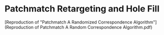 # Patchmatch Retargeting and Hole Fill
[Reproduction of "Patchmatch A Randomized Correspondence Algorithm"](Reproduction of Patchmatch A Random Correspondence Algorithm.pdf)
